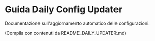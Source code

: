 # Guida Daily Config Updater

Documentazione sull'aggiornamento automatico delle configurazioni.

(Compila con contenuti da README_DAILY_UPDATER.md)
